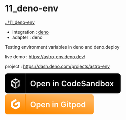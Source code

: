 # 11_deno-env
[../11_deno-env](../11_deno-env)

* integration : [deno](https://docs.astro.build/en/guides/integrations-guide/deno/)
* adapter : deno

Testing environment variables in deno and deno.deploy

live demo : https://astro-env.deno.dev/

project : https://dash.deno.com/projects/astro-env


[![open in Codesandbox](../media/codesandbox.svg)](https://codesandbox.io/s/github/MicroWebStacks/astro-examples/tree/main/11_deno-env)
[![open in Gitpod](../media/gitpod.svg)](https://gitpod.io/?on=gitpod#https://github.com/MicroWebStacks/astro-examples/tree/main/11_deno-env)

